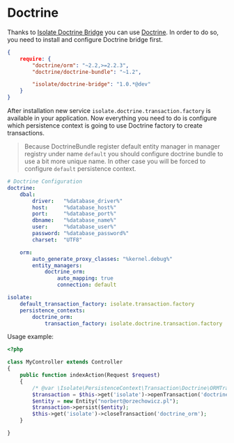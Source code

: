 # Doctrine

Thanks to [Isolate Doctrine Bridge](../doctrine/bridge.md) you can use [Doctrine](http://www.doctrine-project.org/). 
In order to do so, you need to install and configure Doctrine bridge first.

```json
{
    require: {
        "doctrine/orm": "~2.2,>=2.2.3",
        "doctrine/doctrine-bundle": "~1.2",

        "isolate/doctrine-bridge": "1.0.*@dev"
    }
}
```

After installation new service ``isolate.doctrine.transaction.factory`` is available in your application.
Now everything you need to do is configure which persistence context is going to use Doctrine factory to create
transactions.

> Because DoctrineBundle register default entity manager in manager registry under name ``default``
> you should configure doctrine bundle to use a bit more unique name. In other case you will be forced to
> configure ``default`` persistence context.

```yaml
# Doctrine Configuration
doctrine:
    dbal:
        driver:   "%database_driver%"
        host:     "%database_host%"
        port:     "%database_port%"
        dbname:   "%database_name%"
        user:     "%database_user%"
        password: "%database_password%"
        charset:  "UTF8"

    orm:
        auto_generate_proxy_classes: "%kernel.debug%"
        entity_managers:
            doctrine_orm:
                auto_mapping: true
                connection: default

isolate:
    default_transaction_factory: isolate.transaction.factory
    persistence_contexts:
        doctrine_orm:
            transaction_factory: isolate.doctrine.transaction.factory
```

Usage example:

```php
<?php

class MyController extends Controller
{
    public function indexAction(Request $request)
    {
        /* @var \Isolate\PersistenceContext\Transaction\Doctrine\ORMTransaction $transaction */
        $transaction = $this->get('isolate')->openTransaction('doctrine_orm');
        $entity = new Entity("norbert@orzechowicz.pl");
        $transaction->persist($entity);
        $this->get('isolate')->closeTransaction('doctrine_orm');
    }

}
```
